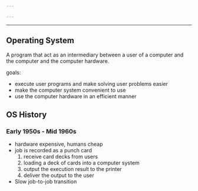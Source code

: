 ```yaml
---

---
```

---
## Operating System
A program that act as an intermediary between a user of a computer and the computer and the computer hardware.

goals:
- execute user programs and make solving user problems easier
- make the computer system convenient to use
- use the computer hardware in an efficient manner

## OS History 

### Early 1950s - Mid 1960s
- hardware expensive, humans cheap
- job is recorded as a punch card
	1. receive card decks from users
	2. loading a deck of cards into a computer system
	3. output the execution result to the printer
	4. deliver the output to the user
- Slow job-to-job transition

 